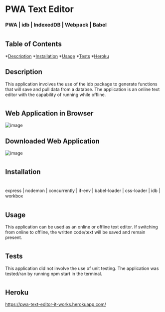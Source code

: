 # PWA Text Editor

### PWA | idb | IndexedDB | Webpack | Babel

#

## Table of Contents
  *[Description](#description)
  *[Installation](#installation)
  *[Usage](#usage)
  *[Tests](#tests)
  *[Heroku](#Heroku)

  ## Description 
  This application involves the use of the idb package to generate functions that will save and pull data from a databse. The application is an online text editor with the capability of running while offline. 

#
## Web Application in Browser

![image](https://user-images.githubusercontent.com/92955084/154203261-423dc01e-7792-4b52-aa43-4e5797a3716d.png)

## Downloaded Web Application

![image](https://user-images.githubusercontent.com/92955084/154203382-c87d2394-5a03-4dad-9afc-16713b78a078.png)

#

  <a name='installation'></a>

  ## Installation
  #
  express | nodemon | concurrently | if-env | babel-loader | css-loader | idb | workbox 
  
#
  <a name='usage'></a>

  ## Usage
  This application can be used as an online or offline text editor. If switching from online to offline, the written code/text will be saved and remain present. 

#
  <a name='tests'></a>

  ## Tests
  This application did not involve the use of unit testing. The application was tested/ran by running npm start in the terminal. 

#
  <a name='Heroku'></a>

  ## Heroku

  https://pwa-text-editor-it-works.herokuapp.com/
  



  



